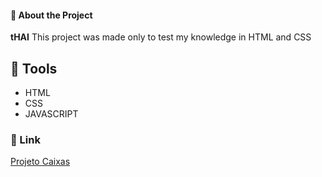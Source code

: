 #### 📕 About the Project
**tHAI** This project was made only to test my knowledge in HTML and CSS

## 🔨 Tools
- HTML
- CSS
- JAVASCRIPT

### :link: Link
<a href="https://alencar-bianca.github.io/thai/"> Projeto Caixas
